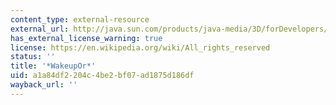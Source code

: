 ```yaml
---
content_type: external-resource
external_url: http://java.sun.com/products/java-media/3D/forDevelopers/J3D_1_2_API/j3dapi/javax/media/j3d/WakeupOr.html
has_external_license_warning: true
license: https://en.wikipedia.org/wiki/All_rights_reserved
status: ''
title: '*WakeupOr*'
uid: a1a84df2-204c-4be2-bf07-ad1875d186df
wayback_url: ''
---
```

